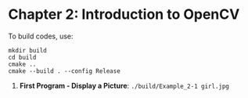 # Chapter 2: Introduction to OpenCV

To build codes, use:

```
mkdir build
cd build
cmake ..
cmake --build . --config Release
```

1. **First Program - Display a Picture**: `./build/Example_2-1 girl.jpg`
